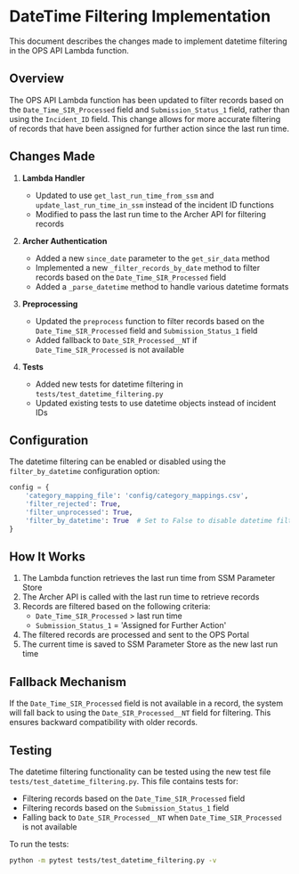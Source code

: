 # DateTime Filtering Implementation

This document describes the changes made to implement datetime filtering in the OPS API Lambda function.

## Overview

The OPS API Lambda function has been updated to filter records based on the `Date_Time_SIR_Processed` field and `Submission_Status_1` field, rather than using the `Incident_ID` field. This change allows for more accurate filtering of records that have been assigned for further action since the last run time.

## Changes Made

1. **Lambda Handler**
   - Updated to use `get_last_run_time_from_ssm` and `update_last_run_time_in_ssm` instead of the incident ID functions
   - Modified to pass the last run time to the Archer API for filtering records

2. **Archer Authentication**
   - Added a new `since_date` parameter to the `get_sir_data` method
   - Implemented a new `_filter_records_by_date` method to filter records based on the `Date_Time_SIR_Processed` field
   - Added a `_parse_datetime` method to handle various datetime formats

3. **Preprocessing**
   - Updated the `preprocess` function to filter records based on the `Date_Time_SIR_Processed` field and `Submission_Status_1` field
   - Added fallback to `Date_SIR_Processed__NT` if `Date_Time_SIR_Processed` is not available

4. **Tests**
   - Added new tests for datetime filtering in `tests/test_datetime_filtering.py`
   - Updated existing tests to use datetime objects instead of incident IDs

## Configuration

The datetime filtering can be enabled or disabled using the `filter_by_datetime` configuration option:

```python
config = {
    'category_mapping_file': 'config/category_mappings.csv',
    'filter_rejected': True,
    'filter_unprocessed': True,
    'filter_by_datetime': True  # Set to False to disable datetime filtering
}
```

## How It Works

1. The Lambda function retrieves the last run time from SSM Parameter Store
2. The Archer API is called with the last run time to retrieve records
3. Records are filtered based on the following criteria:
   - `Date_Time_SIR_Processed` > last run time
   - `Submission_Status_1` = 'Assigned for Further Action'
4. The filtered records are processed and sent to the OPS Portal
5. The current time is saved to SSM Parameter Store as the new last run time

## Fallback Mechanism

If the `Date_Time_SIR_Processed` field is not available in a record, the system will fall back to using the `Date_SIR_Processed__NT` field for filtering. This ensures backward compatibility with older records.

## Testing

The datetime filtering functionality can be tested using the new test file `tests/test_datetime_filtering.py`. This file contains tests for:

- Filtering records based on the `Date_Time_SIR_Processed` field
- Filtering records based on the `Submission_Status_1` field
- Falling back to `Date_SIR_Processed__NT` when `Date_Time_SIR_Processed` is not available

To run the tests:

```bash
python -m pytest tests/test_datetime_filtering.py -v
```
